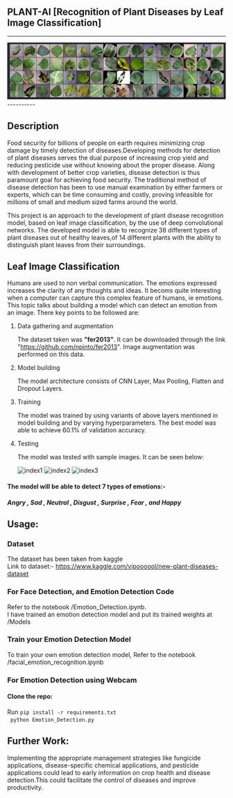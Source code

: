 ## PLANT-AI [Recognition of Plant Diseases by Leaf Image Classification]
----------
 <img src="./Assets/batch.png" alt="batch of image"/>
----------

## Description
   Food security for billions of people on earth requires minimizing crop damage by timely detection of diseases.Developing methods
for detection  of plant diseases serves the dual purpose of increasing crop yield and reducing pesticide use without knowing 
about the proper disease. Along with development of better crop varieties, disease detection is thus paramount goal for achieving 
food security. The traditional method of disease detection has been to use manual examination by either farmers or experts, which 
can be time consuming and costly, proving infeasible for millions of small and medium sized farms around the world.

   This project is an approach to the development of plant disease recognition model, based on leaf image classification, by the
use of deep convolutional networks. The developed model is able to recognize 38 different types of plant diseases out of healthy leaves,of 14 different plants with the ability to distinguish plant leaves from their surroundings.


## Leaf Image Classification

Humans are used to non verbal communication. The emotions expressed increases the clarity of any thoughts and ideas. It becoms quite interesting when a computer can capture this complex feature of humans, ie emotions. This topic talks about building a model which can detect an emotion from an image. There key points to be followed are:

1. Data gathering and  augmentation

   The dataset taken was **"fer2013"**. It can be downloaded through the link "https://github.com/npinto/fer2013". Image augmentation was performed on this data.

2. Model building

   The model architecture consists of CNN Layer, Max Pooling, Flatten and Dropout Layers.

3. Training

   The model was trained  by  using variants of above layers mentioned in model building and by varying hyperparameters. The best model was able to achieve 60.1% of validation accuracy.

4. Testing

   The model was tested with sample images. It can be seen below:

   <img src="./Test_Images/happy.jpg" alt="index1" height="300px"/>
   <img src="./Test_Images/neutral.jpg" alt="index2" height="300px"/>
   <img src="./Test_Images/suprise.jpg" alt="index3" height="300px"/>

#### The model will be able to detect 7 types of emotions:-
#####  Angry , Sad ,  Neutral ,  Disgust ,  Surprise ,  Fear  , and   Happy

## Usage:

### Dataset
The dataset has been taken from kaggle <br/>
Link to dataset:- https://www.kaggle.com/vipoooool/new-plant-diseases-dataset

### For  Face Detection, and Emotion Detection Code

Refer to the notebook /Emotion_Detection.ipynb.<br/>
I have trained an emotion detection model and put its trained weights at /Models

### Train your Emotion Detection Model
To train your own emotion detection model, Refer to the notebook /facial_emotion_recognition.ipynb

### For Emotion Detection  using Webcam 
#### Clone the repo:
Run `pip install -r requirements.txt` <br/>
` python Emotion_Detection.py`

## Further Work:
Implementing the appropriate management strategies like fungicide applications, disease-specific chemical applications, and  pesticide applications could lead to early information on crop health and disease detection.This could facilitate
the control of diseases and improve productivity.